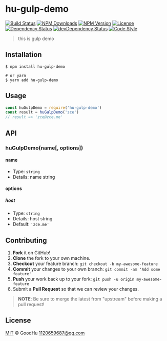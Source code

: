 # hu-gulp-demo

[![Build Status][travis-image]][travis-url]
[![NPM Downloads][downloads-image]][downloads-url]
[![NPM Version][version-image]][version-url]
[![License][license-image]][license-url]
[![Dependency Status][dependency-image]][dependency-url]
[![devDependency Status][devdependency-image]][devdependency-url]
[![Code Style][style-image]][style-url]

> this is gulp demo 

## Installation

```shell
$ npm install hu-gulp-demo

# or yarn
$ yarn add hu-gulp-demo
```

## Usage

<!-- TODO: Introduction of API use -->

```javascript
const huGulpDemo = require('hu-gulp-demo')
const result = huGulpDemo('zce')
// result => 'zce@zce.me'
```

## API

<!-- TODO: Introduction of API -->

### huGulpDemo(name[, options])

#### name

- Type: `string`
- Details: name string

#### options

##### host

- Type: `string`
- Details: host string
- Default: `'zce.me'`

## Contributing

1. **Fork** it on GitHub!
2. **Clone** the fork to your own machine.
3. **Checkout** your feature branch: `git checkout -b my-awesome-feature`
4. **Commit** your changes to your own branch: `git commit -am 'Add some feature'`
5. **Push** your work back up to your fork: `git push -u origin my-awesome-feature`
6. Submit a **Pull Request** so that we can review your changes.

> **NOTE**: Be sure to merge the latest from "upstream" before making a pull request!

## License

[MIT](LICENSE) &copy; GoodHu <1120659687@qq.com>



[travis-image]: https://img.shields.io/travis/hu/hu-gulp-demo/master.svg
[travis-url]: https://travis-ci.org/hu/hu-gulp-demo
[downloads-image]: https://img.shields.io/npm/dm/hu-gulp-demo.svg
[downloads-url]: https://npmjs.org/package/hu-gulp-demo
[version-image]: https://img.shields.io/npm/v/hu-gulp-demo.svg
[version-url]: https://npmjs.org/package/hu-gulp-demo
[license-image]: https://img.shields.io/github/license/hu/hu-gulp-demo.svg
[license-url]: https://github.com/hu/hu-gulp-demo/blob/master/LICENSE
[dependency-image]: https://img.shields.io/david/hu/hu-gulp-demo.svg
[dependency-url]: https://david-dm.org/hu/hu-gulp-demo
[devdependency-image]: https://img.shields.io/david/dev/hu/hu-gulp-demo.svg
[devdependency-url]: https://david-dm.org/hu/hu-gulp-demo?type=dev
[style-image]: https://img.shields.io/badge/code_style-standard-brightgreen.svg
[style-url]: https://standardjs.com
